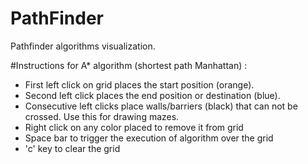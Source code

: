 # PathFinder
Pathfinder algorithms visualization.


#Instructions for A* algorithm (shortest path Manhattan) :

- First left click on grid places the start position (orange).
- Second left click places the end position or destination (blue).
- Consecutive left clicks place walls/barriers (black) that can not be crossed. Use this for drawing mazes.
- Right click on any color placed to remove it from grid
- Space bar to trigger the execution of algorithm over the grid
- 'c' key to clear the grid
